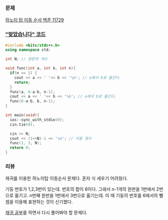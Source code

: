 ### 문제 

[하노이 탑 이동 순서 백준 11729](https://www.acmicpc.net/problem/11729)



### ["맞았습니다" 코드](http://boj.kr/0cd459ffd88348048c5d517116579d4c) 

```c++
#include <bits/stdc++.h>
using namespace std;

int N; // 원반의 개수

void func(int a, int b, int n){
  if(n == 1) {
    cout << a << ' '<< b << '\n'; // a에서 b로 옮긴다.
    return;
  }
  func(a, 6-a-b, n-1);
  cout << a << ' '<< b << '\n'; // a에서 b로 옮긴다.
  func(6-a-b, b, n-1);
}

int main(void){
  ios::sync_with_stdio(0);
  cin.tie(0);

  cin >> N;
  cout << (1<<N)-1 << '\n'; // 이동 횟수
  func(1, 3, N);
  return 0;
}
```


### 리뷰

재귀를 이용한 하노이탑 이동순서 문제다. 
혼자 식 세우기 어려웠다. 

기둥 번호가 1,2,3번이 있는데. 번호의 합이 6이다. 
그래서 n-1개의 원판을 1번에서 2번으로 옮기고. 
n번째 원반을 1번에서 3번으로 옮기는데. 
이 때 기둥의 번호를 6에서의 뺄셈을 이용해 표현하는 것이 신기했다. 

[재귀 공부](https://gdlovehush.tistory.com/429)를 하면서 다시 풀어봐야 할 문제다. 